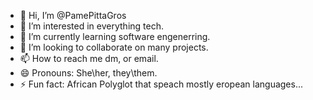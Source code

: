 - 👋 Hi, I’m @PamePittaGros
- 👀 I’m interested in everything tech.
- 🌱 I’m currently learning software engenerring.
- 💞️ I’m looking to collaborate on many projects.
- 📫 How to reach me dm, or email.
- 😄 Pronouns: She\her, they\them.
- ⚡ Fun fact: African Polyglot that speach mostly eropean languages...

<!---
PamePittaGros/PamePittaGros is a ✨ special ✨ repository because its `README.md` (this file) appears on your GitHub profile.
You can click the Preview link to take a look at your changes.
--->
